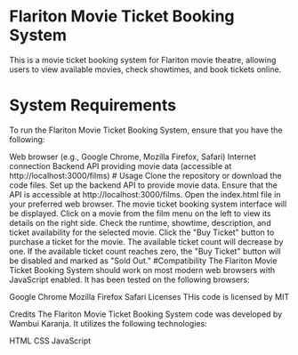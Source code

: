    #                   Flariton Movie Ticket Booking System
This is a movie ticket booking system for Flariton movie theatre, allowing users to view available movies, check showtimes, and book tickets online.

#              System Requirements
To run the Flariton Movie Ticket Booking System, ensure that you have the following:

Web browser (e.g., Google Chrome, Mozilla Firefox, Safari)
Internet connection
Backend API providing movie data (accessible at http://localhost:3000/films)
                #   Usage
Clone the repository or download the code files.
Set up the backend API to provide movie data. Ensure that the API is accessible at http://localhost:3000/films.
Open the index.html file in your preferred web browser.
The movie ticket booking system interface will be displayed.
Click on a movie from the film menu on the left to view its details on the right side.
Check the runtime, showtime, description, and ticket availability for the selected movie.
Click the "Buy Ticket" button to purchase a ticket for the movie. The available ticket count will decrease by one.
If the available ticket count reaches zero, the "Buy Ticket" button will be disabled and marked as "Sold Out."
                             #Compatibility
The Flariton Movie Ticket Booking System should work on most modern web browsers with JavaScript enabled. It has been tested on the following browsers:

Google Chrome
Mozilla Firefox
Safari
Licenses
THis code is licensed by MIT


Credits
The Flariton Movie Ticket Booking System code was developed by Wambui Karanja. It utilizes the following technologies:

HTML
CSS
JavaScript
